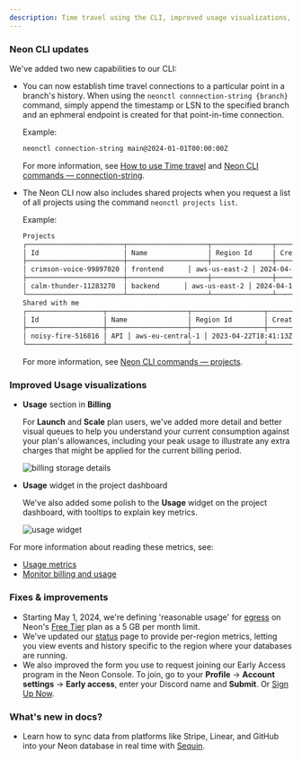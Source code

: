 ```yaml
---
description: Time travel using the CLI, improved usage visualizations, and more. 
---
```

### Neon CLI updates

We've added two new capabilities to our CLI:

- You can now establish time travel connections to a particular point in a branch's history. When using the `neonctl connnection-string {branch}` command, simply append the timestamp or LSN to the specified branch and an ephmeral endpoint is created for that point-in-time connection.

    Example:

    ```bash
    neonctl connection-string main@2024-01-01T00:00:00Z
    ```

    For more information, see [How to use Time travel](/docs/guides/time-travel-assist#how-to-use-time-travel) and [Neon CLI commands — connection-string](/docs/reference/cli-connection-string).

- The Neon CLI now also includes shared projects when you request a list of all projects using the command `neonctl projects list`.

    Example:

    ```bash
    Projects
    ┌────────────────────────┬────────────────────┬───────────────┬──────────────────────┐
    │ Id                     │ Name               │ Region Id     │ Created At           │
    ├────────────────────────┼────────────────────┼───────────────┼──────────────────────┤
    │ crimson-voice-99897020 │ frontend      │ aws-us-east-2 │ 2024-04-15T11:17:30Z │
    ├────────────────────────┼────────────────────┼───────────────┼──────────────────────┤
    │ calm-thunder-11283270  │ backend      │ aws-us-east-2 │ 2024-04-10T15:21:01Z │
    └────────────────────────┴────────────────────┴───────────────┴──────────────────────┘
    Shared with me
    ┌───────────────────┬────────────────────┬──────────────────┬──────────────────────┐
    │ Id                │ Name               │ Region Id        │ Created At           │
    ├───────────────────┼────────────────────┼──────────────────┼──────────────────────┤
    │ noisy-fire-516816 │ API │ aws-eu-central-1 │ 2023-04-22T18:41:13Z │
    └───────────────────┴────────────────────┴──────────────────┴──────────────────────┘
    ```

    For more information, see [Neon CLI commands — projects](/docs/reference/cli-projects#list).

### Improved Usage visualizations

- **Usage** section in **Billing**

    For **Launch** and **Scale** plan users, we've added more detail and better visual queues to help you understand your current consumption against your plan's allowances, including your peak usage to illustrate any extra charges that might be applied for the current billing period.

    ![billing storage details](/docs/relnotes/storage_usage_details.png "no-border")

- **Usage** widget in the project dashboard

   We've also added some polish to the **Usage** widget on the project dashboard, with tooltips to explain key metrics.

   ![usage widget](/docs/relnotes/usage_widget.png "no-border")

For more information about reading these metrics, see:

- [Usage metrics](/docs/introduction/usage-metrics#data-transfers)
- [Monitor billing and usage](/docs/introduction/monitor-usage)

### Fixes & improvements

- Starting May 1, 2024, we're defining 'reasonable usage' for [egress](/docs/reference/glossary#egress) on Neon's [Free Tier](/docs/introduction/plans#free-tier) plan as a 5 GB per month limit.
- We've updated our [status](https://neonstatus.com/) page to provide per-region metrics, letting you view events and history specific to the region where your databases are running.
- We also improved the form you use to request joining our Early Access program in the Neon Console. To join, go to your **Profile** &#8594; **Account settings** &#8594; **Early access**, enter your Discord name and **Submit**. Or [Sign Up Now](https://neon.tech/early-access-program).

### What's new in docs?

- Learn how to sync data from platforms like Stripe, Linear, and GitHub into your Neon database in real time with [Sequin](/docs/guides/sequin).
